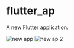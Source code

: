 # flutter_ap

A new Flutter application.

![new app](https://user-images.githubusercontent.com/78406825/124726443-60780c00-df2b-11eb-85e1-5fcfcaadc94b.PNG)
![new ap 2](https://user-images.githubusercontent.com/78406825/124777240-b06fc680-df5d-11eb-8f78-3fa2e4553855.PNG)

